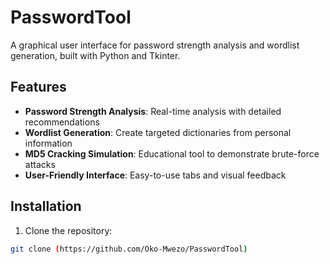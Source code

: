 # PasswordTool
A graphical user interface for password strength analysis and wordlist generation, built with Python and Tkinter.

## Features

- **Password Strength Analysis**: Real-time analysis with detailed recommendations
- **Wordlist Generation**: Create targeted dictionaries from personal information
- **MD5 Cracking Simulation**: Educational tool to demonstrate brute-force attacks
- **User-Friendly Interface**: Easy-to-use tabs and visual feedback

## Installation

1. Clone the repository:
```bash
git clone (https://github.com/Oko-Mwezo/PasswordTool)
